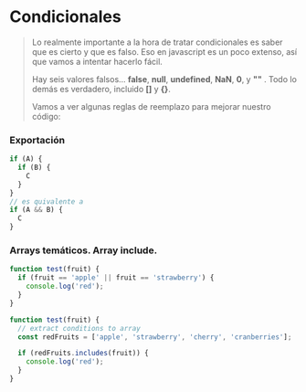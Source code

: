 # Condicionales

> Lo realmente importante a la hora de tratar condicionales es saber que es cierto y que es falso. Eso en javascript es un poco extenso, así que vamos a intentar hacerlo fácil.
>
> Hay seis valores falsos... __false__, __null__, __undefined__, __NaN__, __0__, y __""__ . Todo lo demás es verdadero, incluido __[]__ y __{}__.
>
> Vamos a ver algunas reglas de reemplazo para mejorar nuestro código: 

### Exportación
```javascript
if (A) {
  if (B) {
    C
  }
}
// es quivalente a
if (A && B) {
  C
}
```

### Arrays temáticos. Array include.
```javascript
function test(fruit) {
  if (fruit == 'apple' || fruit == 'strawberry') {
    console.log('red');
  }
}

function test(fruit) {
  // extract conditions to array
  const redFruits = ['apple', 'strawberry', 'cherry', 'cranberries'];

  if (redFruits.includes(fruit)) {
    console.log('red');
  }
}
```

